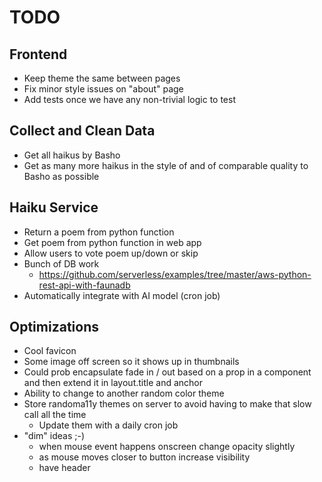 # TODO

## Frontend

  * Keep theme the same between pages
  * Fix minor style issues on "about" page
  * Add tests once we have any non-trivial logic to test

## Collect and Clean Data

  * Get all haikus by Basho
  * Get as many more haikus in the style of and of comparable quality to Basho
    as possible

## Haiku Service

  * Return a poem from python function
  * Get poem from python function in web app
  * Allow users to vote poem up/down or skip
  * Bunch of DB work
    * https://github.com/serverless/examples/tree/master/aws-python-rest-api-with-faunadb
  * Automatically integrate with AI model (cron job)

## Optimizations

  * Cool favicon
  * Some image off screen so it shows up in thumbnails
  * Could prob encapsulate fade in / out based on a prop in a component and then extend it in layout.title and anchor
  * Ability to change to another random color theme
  * Store randoma11y themes on server to avoid having to make that slow call all the time
    * Update them with a daily cron job
  * "dim" ideas ;-)
    * when mouse event happens onscreen change opacity slightly
    * as mouse moves closer to button increase visibility
    * have header <Title /> refresh and then fade out upon vote button click

# Notes:

functionally structured like randoma11y.com (but not necessarily the same look)

http://webdesignernotebook.com/examples/twinkle-twinkle.html (shows poem
styling)

https://www.poetrygenerator.ninja/poem/a1a915bf94233c75 (poem styling) (AI poem
generator)

Generate all haikus at once on the server using the deep learning model, up to a
feasible limit of haikus (determined by faunadb pricing). Then let the voting
find which ones to keep. Every week or month or however long it takes to get
votes on a reasonable amount of the generated haikus, feed the haikus that were
voted up back into the model (not sure if you can feed in the "bad" ones to
train the model against them), then delete all but the good ones, and generate
new ones to fill up to the same feasible limit from before (like 10,000 or
something). Eventually, increase the limit. More sophisticated pruning can be
implemented in the future as an optimization.

<!-- ^^^ this is cool! ^^^ -->
